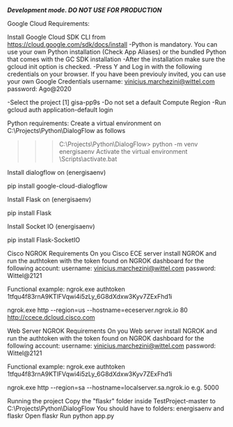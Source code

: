 ***Development mode. DO NOT USE FOR PRODUCTION***

Google Cloud Requirements:

Install Google Cloud SDK CLI from https://cloud.google.com/sdk/docs/install
-Python is mandatory. You can use your own Python installation (Check App Aliases) or the bundled Python that comes with the GC SDK installation
-After the installation make sure the gcloud init option is checked.
-Press Y and Log in with the following credentials on your browser. If you have been previouly invited, you can use your own Google Credentials
	username: vinicius.marchezini@wittel.com
	password: Ago@2020

-Select the project [1] gisa-pp9s
-Do not set a default Compute Region
-Run gcloud auth application-default login

Python requirements:
Create a virtual environment on C:\Projects\Python\DialogFlow as follows
>>> C:\Projects\Python\DialogFlow> python -m venv energisaenv
Activate the virtual environment
>>> <venv>\Scripts\activate.bat

Install dialogflow on (energisaenv)

pip install google-cloud-dialogflow

Install Flask on (energisaenv)

pip install Flask

Install Socket IO  (energisaenv)

pip install Flask-SocketIO

Cisco NGROK Requirements
On you Cisco ECE server install NGROK and run the authtoken with the token found on NGROK dashboard for the following account:
	username: vinicius.marchezini@wittel.com
	password: Wittel@2121

Functional example: ngrok.exe authtoken 1tfqu4f83rnA9KTlFVqwi4i5zLy_6G8dXdxw3Kyv7ZExFhd1i

ngrok.exe http --region=us --hostname=eceserver.ngrok.io 80 http://ccece.dcloud.cisco.com


Web Server NGROK Requirements
On you Web server install NGROK and run the authtoken with the token found on NGROK dashboard for the following account:
	username: vinicius.marchezini@wittel.com
	password: Wittel@2121

Functional example: ngrok.exe authtoken 1tfqu4f83rnA9KTlFVqwi4i5zLy_6G8dXdxw3Kyv7ZExFhd1i

ngrok.exe http --region=sa --hostname=localserver.sa.ngrok.io <Flask PORT> e.g. 5000

Running the project
Copy the "flaskr" folder inside TestProject-master to C:\Projects\Python\DialogFlow
  You should have to folders: energisaenv and flaskr
Open flaskr
Run python<version> app.py




